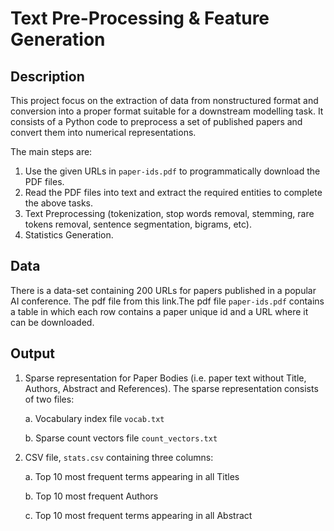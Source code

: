 # Text Pre-Processing & Feature Generation 

## Description

This project focus on the extraction of data from nonstructured format and conversion into a proper format suitable for a downstream modelling task. It consists of a Python code to preprocess a set of published papers and convert them into numerical representations.

The main steps are:

1. Use the given URLs in `paper-ids.pdf` to programmatically download the PDF files.
2. Read the PDF files into text and extract the required entities to complete the above tasks.
3. Text Preprocessing (tokenization, stop words removal, stemming, rare tokens removal, sentence segmentation, bigrams, etc).
4. Statistics Generation.

## Data
There is a data-set containing 200 URLs for papers published in a popular AI
conference. The  pdf file from this link.The pdf file `paper-ids.pdf` contains a table in which each row contains a paper unique id and a URL where it can be downloaded.

## Output
1. Sparse representation for Paper Bodies (i.e. paper text without Title, Authors,
Abstract and References). The sparse representation consists of two files:

   a. Vocabulary index file `vocab.txt`

   b. Sparse count vectors file `count_vectors.txt`
2. CSV file, `stats.csv` containing three columns:

   a. Top 10 most frequent terms appearing in all Titles

   b. Top 10 most frequent Authors

   c. Top 10 most frequent terms appearing in all Abstract
